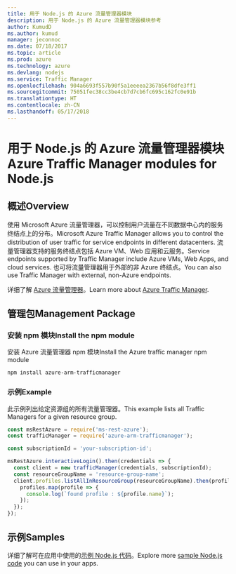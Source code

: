 ```yaml
---
title: 用于 Node.js 的 Azure 流量管理器模块
description: 用于 Node.js 的 Azure 流量管理器模块参考
author: KumudD
ms.author: kumud
manager: jeconnoc
ms.date: 07/18/2017
ms.topic: article
ms.prod: azure
ms.technology: azure
ms.devlang: nodejs
ms.service: Traffic Manager
ms.openlocfilehash: 904a6693f557b90f5a1eeeea2367b56f8dfe3ff1
ms.sourcegitcommit: 75051fec38cc3be4cb7d7cb6fc695c162fc0e91b
ms.translationtype: HT
ms.contentlocale: zh-CN
ms.lasthandoff: 05/17/2018
---
```

# <a name="azure-traffic-manager-modules-for-nodejs"></a><span data-ttu-id="a7259-103">用于 Node.js 的 Azure 流量管理器模块</span><span class="sxs-lookup"><span data-stu-id="a7259-103">Azure Traffic Manager modules for Node.js</span></span>

## <a name="overview"></a><span data-ttu-id="a7259-104">概述</span><span class="sxs-lookup"><span data-stu-id="a7259-104">Overview</span></span>

<span data-ttu-id="a7259-105">使用 Microsoft Azure 流量管理器，可以控制用户流量在不同数据中心内的服务终结点上的分布。</span><span class="sxs-lookup"><span data-stu-id="a7259-105">Microsoft Azure Traffic Manager allows you to control the distribution of user traffic for service endpoints in different datacenters.</span></span> <span data-ttu-id="a7259-106">流量管理器支持的服务终结点包括 Azure VM、Web 应用和云服务。</span><span class="sxs-lookup"><span data-stu-id="a7259-106">Service endpoints supported by Traffic Manager include Azure VMs, Web Apps, and cloud services.</span></span> <span data-ttu-id="a7259-107">也可将流量管理器用于外部的非 Azure 终结点。</span><span class="sxs-lookup"><span data-stu-id="a7259-107">You can also use Traffic Manager with external, non-Azure endpoints.</span></span>

<span data-ttu-id="a7259-108">详细了解 [Azure 流量管理器](https://docs.microsoft.com/azure/traffic-manager/traffic-manager-overview)。</span><span class="sxs-lookup"><span data-stu-id="a7259-108">Learn more about [Azure Traffic Manager](https://docs.microsoft.com/azure/traffic-manager/traffic-manager-overview).</span></span>

## <a name="management-package"></a><span data-ttu-id="a7259-109">管理包</span><span class="sxs-lookup"><span data-stu-id="a7259-109">Management Package</span></span>

### <a name="install-the-npm-module"></a><span data-ttu-id="a7259-110">安装 npm 模块</span><span class="sxs-lookup"><span data-stu-id="a7259-110">Install the npm module</span></span>

<span data-ttu-id="a7259-111">安装 Azure 流量管理器 npm 模块</span><span class="sxs-lookup"><span data-stu-id="a7259-111">Install the Azure traffic manager npm module</span></span>

```bash
npm install azure-arm-trafficmanager
```

### <a name="example"></a><span data-ttu-id="a7259-112">示例</span><span class="sxs-lookup"><span data-stu-id="a7259-112">Example</span></span>

<span data-ttu-id="a7259-113">此示例列出给定资源组的所有流量管理器。</span><span class="sxs-lookup"><span data-stu-id="a7259-113">This example lists all Traffic Managers for a given resource group.</span></span>

```javascript
const msRestAzure = require('ms-rest-azure');
const trafficManager = require('azure-arm-trafficmanager');

const subscriptionId = 'your-subscription-id';

msRestAzure.interactiveLogin().then(credentials => {
  const client = new trafficManager(credentials, subscriptionId);
  const resourceGroupName = 'resource-group-name';
  client.profiles.listAllInResourceGroup(resourceGroupName).then(profiles => {
    profiles.map(profile => {
      console.log(`found profile : ${profile.name}`);
    });
  });
});
```

## <a name="samples"></a><span data-ttu-id="a7259-114">示例</span><span class="sxs-lookup"><span data-stu-id="a7259-114">Samples</span></span>

<span data-ttu-id="a7259-115">详细了解可在应用中使用的[示例 Node.js 代码](https://azure.microsoft.com/resources/samples/?platform=nodejs)。</span><span class="sxs-lookup"><span data-stu-id="a7259-115">Explore more [sample Node.js code](https://azure.microsoft.com/resources/samples/?platform=nodejs) you can use in your apps.</span></span>
